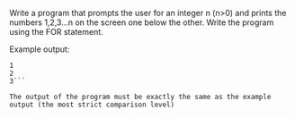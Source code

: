 Write a program that prompts the user for an integer n (n>0) and prints the numbers 1,2,3...n on the screen one below the other. Write the program using the FOR statement.

Example output:
```Enter an integer: 3
1
2
3```

The output of the program must be exactly the same as the example output (the most strict comparison level)